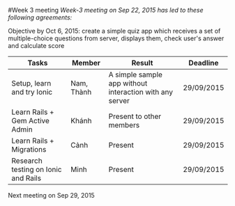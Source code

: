 #Week 3 meeting
*Week-3 meeting on Sep 22, 2015 has led to these following agreements:*

Objective by Oct 6, 2015: create a simple quiz app which receives a set of multiple-choice questions from server, displays them, check user's answer and calculate score

|Tasks |Member |Result |Deadline |
|------|-------|-------|---------|
|Setup, learn and try Ionic| Nam, Thành| A simple sample app without interaction with any server| 29/09/2015|
|Learn Rails + Gem Active Admin| Khánh| Present to other members| 29/09/2015 |
|Learn Rails + Migrations| Cảnh| Present | 29/09/2015 |
|Research testing on Ionic and Rails| Minh| Present | 29/09/2015|

Next meeting on Sep 29, 2015
